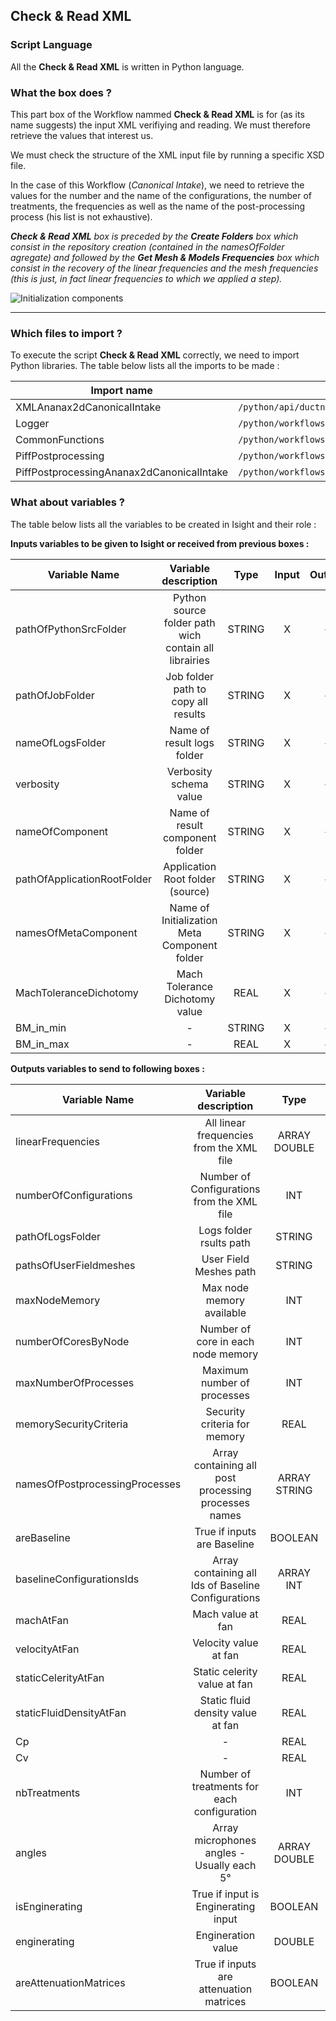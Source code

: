 ## Check & Read XML
### Script Language

All the __Check & Read XML__ is written in Python language.
### What the box does ?

This part box of the Workflow nammed  __Check & Read XML__ is for (as its name suggests) the input XML verifiying and reading. We must therefore retrieve the values that interest us.

We must check the structure of the XML input file by running a specific XSD file.

In the case of this Workflow (*Canonical Intake*), we need to retrieve the values for the number and the name of the configurations, the number of treatments, the frequencies as well as the name of the post-processing process (his list is not exhaustive).

*__Check & Read XML__ box is preceded by the __Create Folders__ box which consist in the repository creation (contained in the *namesOfFolder* agregate) and followed by the __Get Mesh & Models Frequencies__ box which consist in the recovery of the linear frequencies and the mesh frequencies (this is just, in fact linear frequencies to which we applied a step).*

![Initialization components](https://user-images.githubusercontent.com/45098441/86895758-3e279480-c105-11ea-874f-e7a22d170a8d.JPG)


----------------------------


### Which files to import ?

To execute the script __Check & Read XML__ correctly, we need to import Python libraries.
The table below lists all the imports to be made :

| Import name | Import location |
| ------ | ------ |
| XMLAnanax2dCanonicalIntake | `/python/api/ductnoise/fannoise/ananax/ananax2d_canonical_intake` |
| Logger | `/python/workflows/common` |
| CommonFunctions | `/python/workflows/common` |
| PiffPostprocessing | `/python/workflows/ductnoise/common/postprocessing` |
| PiffPostprocessingAnanax2dCanonicalIntake | `/python/workflows/ductnoise/fannoise/ananax/ananax2d_canonical_intake` |

### What about variables ?

The table below lists all the variables to be created in Isight and their role :

__Inputs variables to be given to Isight or received from previous boxes :__ 

| Variable Name | Variable description | Type | Input | Output |
| ------ | :------------: | :------: | :------: |  :------: |
| pathOfPythonSrcFolder | Python source folder path wich contain all librairies | STRING | X |- |
| pathOfJobFolder | Job folder path to copy all results | STRING | X | - |
| nameOfLogsFolder | Name of result logs folder | STRING | X | - |
| verbosity | Verbosity schema value | STRING | X | - |
| nameOfComponent | Name of result component folder | STRING | X | - |
| pathOfApplicationRootFolder | Application Root folder (source) | STRING | X | - |
| namesOfMetaComponent | Name of Initialization Meta Component folder | STRING | X | - |
| MachToleranceDichotomy | Mach Tolerance Dichotomy value | REAL | X | - |
| BM_in_min | - | STRING | X | - |
| BM_in_max | - | REAL | X | - |


__Outputs variables to send to following boxes :__

| Variable Name | Variable description | Type | Input | Output |
| ------ | :------------: | :------: | :------: |  :------: |
| linearFrequencies | All linear frequencies from the XML file | ARRAY DOUBLE | - | X |
| numberOfConfigurations | Number of Configurations from the XML file | INT | - | X |
| pathOfLogsFolder | Logs folder rsults path | STRING | - | X |
| pathsOfUserFieldmeshes | User Field Meshes path | STRING | - | X |
| maxNodeMemory | Max node memory available | INT | - | X |
| numberOfCoresByNode | Number of core in each node memory | INT | - | X |
| maxNumberOfProcesses | Maximum number of processes | INT | - | X |
| memorySecurityCriteria | Security criteria for memory | REAL | - | X |
| namesOfPostprocessingProcesses | Array containing all post processing processes names | ARRAY STRING | - | X |
| areBaseline | True if inputs are Baseline | BOOLEAN | - | X |
| baselineConfigurationsIds | Array containing all Ids of Baseline Configurations | ARRAY INT | - | X |
| machAtFan | Mach value at fan | REAL | - | X |
| velocityAtFan | Velocity value at fan | REAL | - | X |
| staticCelerityAtFan | Static celerity value at fan | REAL | - | X |
| staticFluidDensityAtFan | Static fluid density value at fan | REAL | - | X |
| Cp | - | REAL | - | X |
| Cv | - | REAL | - | X |
| nbTreatments | Number of treatments for each configuration | INT | - | X |
| angles | Array microphones angles - Usually each 5° | ARRAY DOUBLE | - | X |
| isEnginerating | True if input is Enginerating input | BOOLEAN | - | X |
| enginerating | Engineration value | DOUBLE | - | X |
| areAttenuationMatrices | True if inputs are attenuation matrices | BOOLEAN | - | X |

